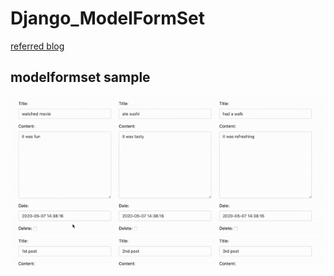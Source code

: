 # Django_ModelFormSet

[referred blog](https://narito.ninja/blog/detail/30/)

## modelformset sample
![modelformset](modelformset.gif)
